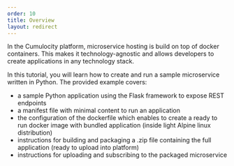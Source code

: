 ```yaml
---
order: 10
title: Overview
layout: redirect
---
```


In the Cumulocity platform, microservice hosting is build on top of docker containers. This makes it technology-agnostic and allows developers to create applications in any technology stack.

In this tutorial, you will learn how to create and run a sample microservice written in Python. The provided example covers:
 
* a sample Python application using the Flask framework to expose REST endpoints
* a manifest file with minimal content to run an application 
* the configuration of the dockerfile which enables to create a ready to run docker image with bundled application (inside light Alpine linux distribution)
* instructions for building and packaging a .zip file containing the full application (ready to upload into platform)
* instructions for uploading and subscribing to the packaged microservice 

